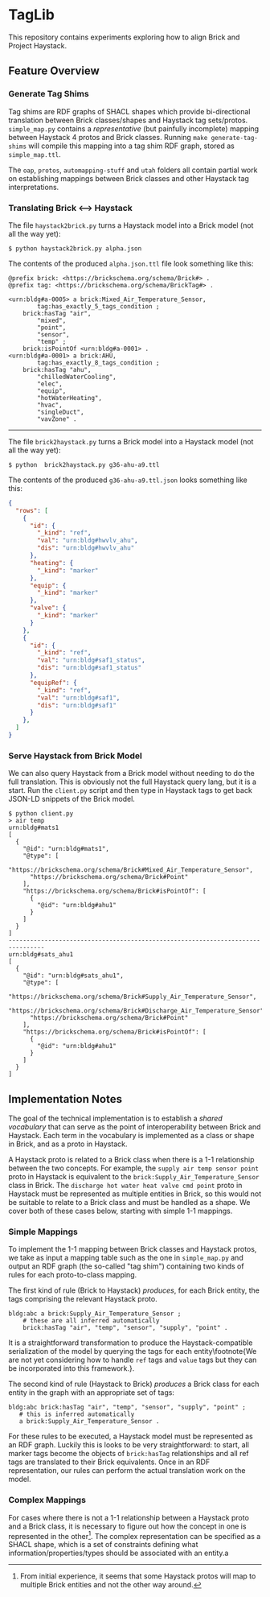 # TagLib

This repository contains experiments exploring how to align Brick and Project Haystack.

## Feature Overview

### Generate Tag Shims

Tag shims are RDF graphs of SHACL shapes which provide bi-directional translation between Brick classes/shapes and Haystack tag sets/protos.
`simple_map.py` contains a *representative* (but painfully incomplete) mapping between Haystack 4 protos and Brick classes.
Running `make generate-tag-shims` will compile this mapping into a tag shim RDF graph, stored as `simple_map.ttl`.

The `oap`, `protos`, `automapping-stuff` and `utah` folders all contain partial work on establishing mappings between Brick classes and other Haystack tag interpretations.

### Translating Brick <--> Haystack

The file `haystack2brick.py` turns a Haystack model into a Brick model (not all the way yet):

```
$ python haystack2brick.py alpha.json
```

The contents of the produced `alpha.json.ttl` file look something like this:

```ttl
@prefix brick: <https://brickschema.org/schema/Brick#> .
@prefix tag: <https://brickschema.org/schema/BrickTag#> .

<urn:bldg#a-0005> a brick:Mixed_Air_Temperature_Sensor,
        tag:has_exactly_5_tags_condition ;
    brick:hasTag "air",
        "mixed",
        "point",
        "sensor",
        "temp" ;
    brick:isPointOf <urn:bldg#a-0001> .
<urn:bldg#a-0001> a brick:AHU,
        tag:has_exactly_8_tags_condition ;
    brick:hasTag "ahu",
        "chilledWaterCooling",
        "elec",
        "equip",
        "hotWaterHeating",
        "hvac",
        "singleDuct",
        "vavZone" .
```

---

The file `brick2haystack.py` turns a Brick model into a Haystack model (not all the way yet):

```
$ python  brick2haystack.py g36-ahu-a9.ttl
```

The contents of the produced `g36-ahu-a9.ttl.json` looks something like this:

```json
{
  "rows": [
    {
      "id": {
        "_kind": "ref",
        "val": "urn:bldg#hwvlv_ahu",
        "dis": "urn:bldg#hwvlv_ahu"
      },
      "heating": {
        "_kind": "marker"
      },
      "equip": {
        "_kind": "marker"
      },
      "valve": {
        "_kind": "marker"
      }
    },
    {
      "id": {
        "_kind": "ref",
        "val": "urn:bldg#saf1_status",
        "dis": "urn:bldg#saf1_status"
      },
      "equipRef": {
        "_kind": "ref",
        "val": "urn:bldg#saf1",
        "dis": "urn:bldg#saf1"
      }
    },
  ]
}
```

### Serve Haystack from Brick Model

We can also query Haystack from a Brick model without needing to do the full translation.
This is obviously not the full Haystack query lang, but it is a start.
Run the `client.py` script and then type in Haystack tags to get back JSON-LD snippets of the Brick model.

```
$ python client.py
> air temp
urn:bldg#mats1
[
  {
    "@id": "urn:bldg#mats1",
    "@type": [
      "https://brickschema.org/schema/Brick#Mixed_Air_Temperature_Sensor",
      "https://brickschema.org/schema/Brick#Point"
    ],
    "https://brickschema.org/schema/Brick#isPointOf": [
      {
        "@id": "urn:bldg#ahu1"
      }
    ]
  }
]
--------------------------------------------------------------------------------
urn:bldg#sats_ahu1
[
  {
    "@id": "urn:bldg#sats_ahu1",
    "@type": [
      "https://brickschema.org/schema/Brick#Supply_Air_Temperature_Sensor",
      "https://brickschema.org/schema/Brick#Discharge_Air_Temperature_Sensor",
      "https://brickschema.org/schema/Brick#Point"
    ],
    "https://brickschema.org/schema/Brick#isPointOf": [
      {
        "@id": "urn:bldg#ahu1"
      }
    ]
  }
]
```

## Implementation Notes

The goal of the technical implementation is to establish a *shared vocabulary* that can serve as the point of interoperability between Brick and Haystack.
Each term in the vocabulary is implemented as a class or shape in Brick, and as a proto in Haystack.


A Haystack proto is related to a Brick class when there is a 1-1 relationship between the two concepts.
For example, the `supply air temp sensor point` proto in Haystack is equivalent to the `brick:Supply_Air_Temperature_Sensor` class in Brick.
The `discharge hot water heat valve cmd point` proto in Haystack must be represented as multiple entities in Brick, so this would not be suitable to relate to a Brick class and must be handled as a shape.
We cover both of these cases below, starting with simple 1-1 mappings.

### Simple Mappings

To implement the 1-1 mapping between Brick classes and Haystack protos, we take as input a mapping table such as the one in `simple_map.py` and output an RDF graph (the so-called "tag shim") containing two kinds of rules for each proto-to-class mapping.

The first kind of rule (Brick to Haystack) *produces*, for each Brick entity, the tags comprising the relevant Haystack proto.

```ttl
bldg:abc a brick:Supply_Air_Temperature_Sensor ;
    # these are all inferred automatically
    brick:hasTag "air", "temp", "sensor", "supply", "point" .
```
It is a straightforward transformation to produce the Haystack-compatible serialization of the model by querying the tags for each entity\footnote{We are not yet considering how to handle `ref` tags and `value` tags but they can be incorporated into this framework.}.

The second kind of rule (Haystack to Brick) *produces* a Brick class for each entity in the graph with an appropriate set of tags:

```ttl
bldg:abc brick:hasTag "air", "temp", "sensor", "supply", "point" ;
   # this is inferred automatically
   a brick:Supply_Air_Temperature_Sensor .
```

For these rules to be executed, a Haystack model must be represented as an RDF graph.
Luckily this is looks to be very straightforward: to start, all marker tags become the objects of `brick:hasTag` relationships and all ref tags are translated to their Brick equivalents.
Once in an RDF representation, our rules can perform the actual translation work on the model.

### Complex Mappings

For cases where there is not a 1-1 relationship between a Haystack proto and a Brick class, it is necessary to figure out how the concept in one is represented in the other[^1].
The complex representation can be specified as a SHACL shape, which is a set of constraints defining what information/properties/types should be associated with an entity.a

[^1]: From initial experience, it seems that some Haystack protos will map to multiple Brick entities and not the other way around.
